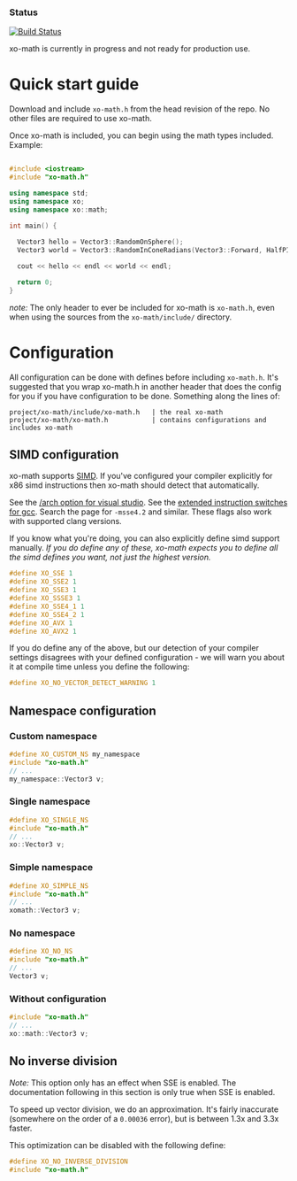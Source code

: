 ### Status
[![Build Status](https://semaphoreci.com/api/v1/xoorath/xo-math/branches/master/badge.svg)](https://semaphoreci.com/xoorath/xo-math)

xo-math is currently in progress and not ready for production use.

# Quick start guide

Download and include `xo-math.h` from the head revision of the repo. No other files are required to use xo-math.

Once xo-math is included, you can begin using the math types included. Example:

```c++

#include <iostream>
#include "xo-math.h"

using namespace std;
using namespace xo;
using namespace xo::math;

int main() {
  
  Vector3 hello = Vector3::RandomOnSphere();
  Vector3 world = Vector3::RandomInConeRadians(Vector3::Forward, HalfPI/2.0f);

  cout << hello << endl << world << endl;

  return 0;
}

```

_note:_ The only header to ever be included for xo-math is `xo-math.h`, even when using the sources from the `xo-math/include/` directory.


# Configuration

All configuration can be done with defines before including `xo-math.h`. It's suggested that you wrap xo-math.h in another header that does the config for you if you have configuration to be done. Something along the lines of:

```
project/xo-math/include/xo-math.h   | the real xo-math
project/xo-math/xo-math.h           | contains configurations and includes xo-math
```

## SIMD configuration

xo-math supports [SIMD](https://en.wikipedia.org/wiki/SIMD). If you've configured your compiler explicitly for x86 simd instructions then xo-math should detect that automatically.

See the [/arch option for visual studio](https://msdn.microsoft.com/en-us/library/7t5yh4fd.aspx).
See the [extended instruction switches for gcc](https://gcc.gnu.org/onlinedocs/gcc-4.5.3/gcc/i386-and-x86_002d64-Options.html). Search the page for `-msse4.2` and similar. 
These flags also work with supported clang versions.

If you know what you're doing, you can also explicitly define simd support manually. *If you do define any of these, xo-math expects you to define all the simd defines you want, not just the highest version.*

```c++
#define XO_SSE 1
#define XO_SSE2 1
#define XO_SSE3 1
#define XO_SSSE3 1
#define XO_SSE4_1 1
#define XO_SSE4_2 1
#define XO_AVX 1
#define XO_AVX2 1
```

If you do define any of the above, but our detection of your compiler settings disagrees with your defined configuration - we will warn you about it at compile time unless you define the following:

```c++
#define XO_NO_VECTOR_DETECT_WARNING 1
```

## Namespace configuration

### Custom namespace

```c++
#define XO_CUSTOM_NS my_namespace
#include "xo-math.h"
// ...
my_namespace::Vector3 v;
```

### Single namespace

```c++
#define XO_SINGLE_NS
#include "xo-math.h"
// ...
xo::Vector3 v;
```

### Simple namespace

```c++
#define XO_SIMPLE_NS
#include "xo-math.h"
// ...
xomath::Vector3 v;
```

### No namespace

```c++
#define XO_NO_NS
#include "xo-math.h"
// ...
Vector3 v;
```

### Without configuration

```c++
#include "xo-math.h"
// ...
xo::math::Vector3 v;
```

## No inverse division

*Note:* This option only has an effect when SSE is enabled. The documentation following in this section is only true when SSE is enabled.

To speed up vector division, we do an approximation. It's fairly inaccurate (somewhere on the order of a `0.00036` error), but is between 1.3x and 3.3x faster.

This optimization can be disabled with the following define:

```c++
#define XO_NO_INVERSE_DIVISION
#include "xo-math.h"
```